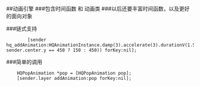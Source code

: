 ##动画引擎
###包含时间函数 和 动画类
###以后还要丰富时间函数，以及更好的面向对象

###链式支持
```
        [sender hq_addAnimation:HQAnimationInstance.damp(3).accelerate(3).durationV(1.5).fromPoint(sender.center).toPoint(CGPointMake(150, sender.center.y == 450 ? 150 : 450)) forKey:nil];
```

###简单的调用
```
    HQPopAnimation *pop = [HQPopAnimation pop];
    [sender.layer addAnimation:pop forKey:nil];
```
